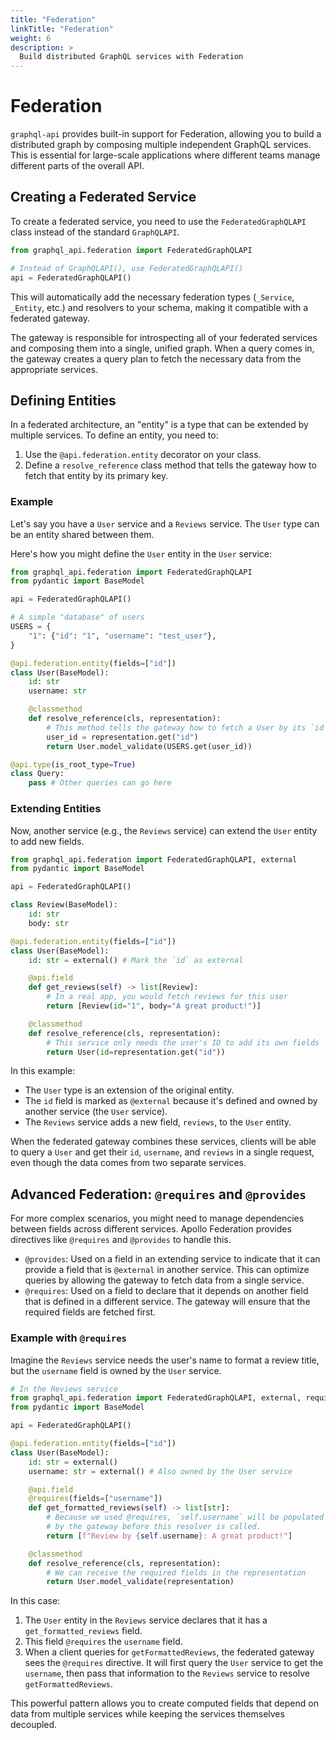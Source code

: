 ```yaml
---
title: "Federation"
linkTitle: "Federation"
weight: 6
description: >
  Build distributed GraphQL services with Federation
---
```


# Federation

`graphql-api` provides built-in support for Federation, allowing you to build a distributed graph by composing multiple independent GraphQL services. This is essential for large-scale applications where different teams manage different parts of the overall API.

## Creating a Federated Service

To create a federated service, you need to use the `FederatedGraphQLAPI` class instead of the standard `GraphQLAPI`.

```python
from graphql_api.federation import FederatedGraphQLAPI

# Instead of GraphQLAPI(), use FederatedGraphQLAPI()
api = FederatedGraphQLAPI()
```

This will automatically add the necessary federation types (`_Service`, `_Entity`, etc.) and resolvers to your schema, making it compatible with a federated gateway.

The gateway is responsible for introspecting all of your federated services and composing them into a single, unified graph. When a query comes in, the gateway creates a query plan to fetch the necessary data from the appropriate services.

## Defining Entities

In a federated architecture, an "entity" is a type that can be extended by multiple services. To define an entity, you need to:

1.  Use the `@api.federation.entity` decorator on your class.
2.  Define a `resolve_reference` class method that tells the gateway how to fetch that entity by its primary key.

### Example

Let's say you have a `User` service and a `Reviews` service. The `User` type can be an entity shared between them.

Here's how you might define the `User` entity in the `User` service:

```python
from graphql_api.federation import FederatedGraphQLAPI
from pydantic import BaseModel

api = FederatedGraphQLAPI()

# A simple "database" of users
USERS = {
    "1": {"id": "1", "username": "test_user"},
}

@api.federation.entity(fields=["id"])
class User(BaseModel):
    id: str
    username: str

    @classmethod
    def resolve_reference(cls, representation):
        # This method tells the gateway how to fetch a User by its `id`
        user_id = representation.get("id")
        return User.model_validate(USERS.get(user_id))

@api.type(is_root_type=True)
class Query:
    pass # Other queries can go here
```

### Extending Entities

Now, another service (e.g., the `Reviews` service) can extend the `User` entity to add new fields.

```python
from graphql_api.federation import FederatedGraphQLAPI, external
from pydantic import BaseModel

api = FederatedGraphQLAPI()

class Review(BaseModel):
    id: str
    body: str

@api.federation.entity(fields=["id"])
class User(BaseModel):
    id: str = external() # Mark the `id` as external

    @api.field
    def get_reviews(self) -> list[Review]:
        # In a real app, you would fetch reviews for this user
        return [Review(id="1", body="A great product!")]

    @classmethod
    def resolve_reference(cls, representation):
        # This service only needs the user's ID to add its own fields
        return User(id=representation.get("id"))
```

In this example:

-   The `User` type is an extension of the original entity.
-   The `id` field is marked as `@external` because it's defined and owned by another service (the `User` service).
-   The `Reviews` service adds a new field, `reviews`, to the `User` entity.

When the federated gateway combines these services, clients will be able to query a `User` and get their `id`, `username`, and `reviews` in a single request, even though the data comes from two separate services.

## Advanced Federation: `@requires` and `@provides`

For more complex scenarios, you might need to manage dependencies between fields across different services. Apollo Federation provides directives like `@requires` and `@provides` to handle this.

-   `@provides`: Used on a field in an extending service to indicate that it can provide a field that is `@external` in another service. This can optimize queries by allowing the gateway to fetch data from a single service.
-   `@requires`: Used on a field to declare that it depends on another field that is defined in a different service. The gateway will ensure that the required fields are fetched first.

### Example with `@requires`

Imagine the `Reviews` service needs the user's name to format a review title, but the `username` field is owned by the `User` service.

```python
# In the Reviews service
from graphql_api.federation import FederatedGraphQLAPI, external, requires
from pydantic import BaseModel

api = FederatedGraphQLAPI()

@api.federation.entity(fields=["id"])
class User(BaseModel):
    id: str = external()
    username: str = external() # Also owned by the User service

    @api.field
    @requires(fields=["username"])
    def get_formatted_reviews(self) -> list[str]:
        # Because we used @requires, `self.username` will be populated
        # by the gateway before this resolver is called.
        return [f"Review by {self.username}: A great product!"]

    @classmethod
    def resolve_reference(cls, representation):
        # We can receive the required fields in the representation
        return User.model_validate(representation)
```

In this case:

1.  The `User` entity in the `Reviews` service declares that it has a `get_formatted_reviews` field.
2.  This field `@requires` the `username` field.
3.  When a client queries for `getFormattedReviews`, the federated gateway sees the `@requires` directive. It will first query the `User` service to get the `username`, then pass that information to the `Reviews` service to resolve `getFormattedReviews`.

This powerful pattern allows you to create computed fields that depend on data from multiple services while keeping the services themselves decoupled.